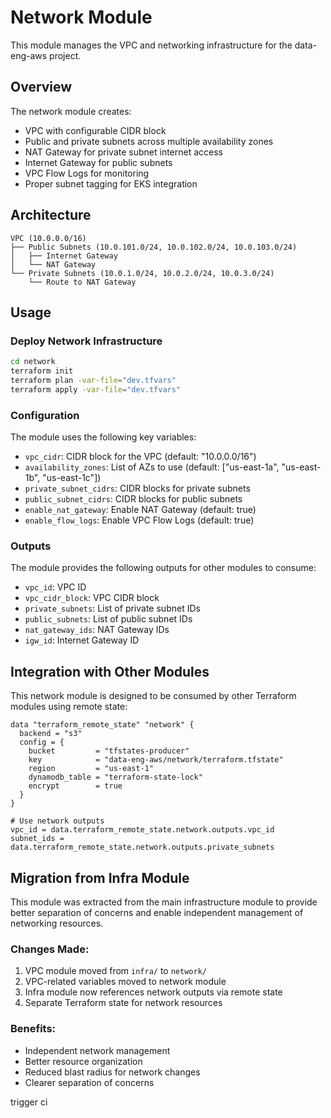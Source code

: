 # Network Module

This module manages the VPC and networking infrastructure for the data-eng-aws project.

## Overview

The network module creates:
- VPC with configurable CIDR block
- Public and private subnets across multiple availability zones
- NAT Gateway for private subnet internet access
- Internet Gateway for public subnets
- VPC Flow Logs for monitoring
- Proper subnet tagging for EKS integration

## Architecture

```
VPC (10.0.0.0/16)
├── Public Subnets (10.0.101.0/24, 10.0.102.0/24, 10.0.103.0/24)
│   ├── Internet Gateway
│   └── NAT Gateway
└── Private Subnets (10.0.1.0/24, 10.0.2.0/24, 10.0.3.0/24)
    └── Route to NAT Gateway
```

## Usage

### Deploy Network Infrastructure

```bash
cd network
terraform init
terraform plan -var-file="dev.tfvars"
terraform apply -var-file="dev.tfvars"
```

### Configuration

The module uses the following key variables:

- `vpc_cidr`: CIDR block for the VPC (default: "10.0.0.0/16")
- `availability_zones`: List of AZs to use (default: ["us-east-1a", "us-east-1b", "us-east-1c"])
- `private_subnet_cidrs`: CIDR blocks for private subnets
- `public_subnet_cidrs`: CIDR blocks for public subnets
- `enable_nat_gateway`: Enable NAT Gateway (default: true)
- `enable_flow_logs`: Enable VPC Flow Logs (default: true)

### Outputs

The module provides the following outputs for other modules to consume:

- `vpc_id`: VPC ID
- `vpc_cidr_block`: VPC CIDR block
- `private_subnets`: List of private subnet IDs
- `public_subnets`: List of public subnet IDs
- `nat_gateway_ids`: NAT Gateway IDs
- `igw_id`: Internet Gateway ID

## Integration with Other Modules

This network module is designed to be consumed by other Terraform modules using remote state:

```hcl
data "terraform_remote_state" "network" {
  backend = "s3"
  config = {
    bucket         = "tfstates-producer"
    key            = "data-eng-aws/network/terraform.tfstate"
    region         = "us-east-1"
    dynamodb_table = "terraform-state-lock"
    encrypt        = true
  }
}

# Use network outputs
vpc_id = data.terraform_remote_state.network.outputs.vpc_id
subnet_ids = data.terraform_remote_state.network.outputs.private_subnets
```

## Migration from Infra Module

This module was extracted from the main infrastructure module to provide better separation of concerns and enable independent management of networking resources.

### Changes Made:
1. VPC module moved from `infra/` to `network/`
2. VPC-related variables moved to network module
3. Infra module now references network outputs via remote state
4. Separate Terraform state for network resources

### Benefits:
- Independent network management
- Better resource organization
- Reduced blast radius for network changes
- Clearer separation of concerns

trigger ci 